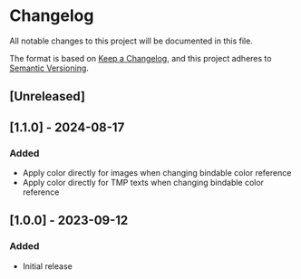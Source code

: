 # Changelog

All notable changes to this project will be documented in this file.

The format is based on [Keep a Changelog](https://keepachangelog.com/en/1.0.0/),
and this project adheres to [Semantic Versioning](https://semver.org/spec/v2.0.0.html).

## [Unreleased]

## [1.1.0] - 2024-08-17

### Added

- Apply color directly for images when changing bindable color reference
- Apply color directly for TMP texts when changing bindable color reference

## [1.0.0] - 2023-09-12

### Added

- Initial release
